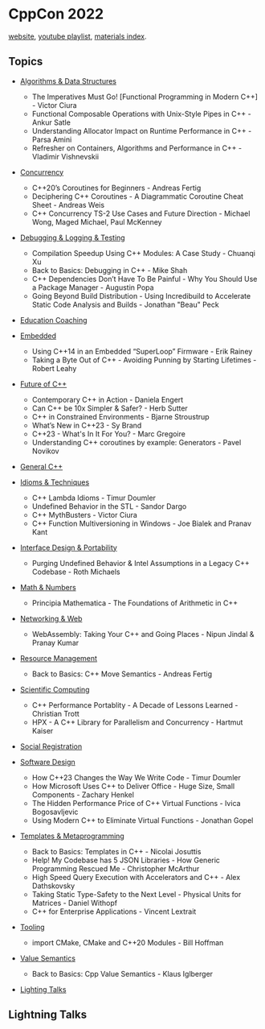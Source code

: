 <!--
ignore these words in spell check for this file
// cSpell:ignore
-->

# CppCon 2022

[website](https://cppcon.org/), [youtube playlist](https://www.youtube.com/playlist?list=PLHTh1InhhwT6c2JNtUiJkaH8YRqzhU7Ag), [materials index](https://github.com/CppCon/CppCon2022).

## Topics

- [Algorithms & Data Structures](Algorithms%20&%20Data%20Structures.md)
  - The Imperatives Must Go! [Functional Programming in Modern C++] - Victor Ciura
  - Functional Composable Operations with Unix-Style Pipes in C++ - Ankur Satle
  - Understanding Allocator Impact on Runtime Performance in C++ - Parsa Amini
  - Refresher on Containers, Algorithms and Performance in C++ - Vladimir Vishnevskii
- [Concurrency](Concurrency.md)

  - C++20’s Coroutines for Beginners - Andreas Fertig
  - Deciphering C++ Coroutines - A Diagrammatic Coroutine Cheat Sheet - Andreas Weis
  - C++ Concurrency TS-2 Use Cases and Future Direction - Michael Wong, Maged Michael, Paul McKenney

- [Debugging & Logging & Testing](Debugging%20&%20Logging%20&%20Testing.md)
  - Compilation Speedup Using C++ Modules: A Case Study - Chuanqi Xu
  - Back to Basics: Debugging in C++ - Mike Shah
  - C++ Dependencies Don’t Have To Be Painful - Why You Should Use a Package Manager - Augustin Popa
  - Going Beyond Build Distribution - Using Incredibuild to Accelerate Static Code Analysis and Builds - Jonathan "Beau" Peck
- [Education Coaching](Education%20Coaching.md)
- [Embedded](Embedded.md)
  - Using C++14 in an Embedded “SuperLoop” Firmware - Erik Rainey
  - Taking a Byte Out of C++ - Avoiding Punning by Starting Lifetimes - Robert Leahy
- [Future of C++](Future%20of%20C++.md)
  - Contemporary C++ in Action - Daniela Engert
  - Can C++ be 10x Simpler & Safer? - Herb Sutter
  - C++ in Constrained Environments - Bjarne Stroustrup
  - What’s New in C++23 - Sy Brand
  - C++23 - What's In It For You? - Marc Gregoire
  - Understanding C++ coroutines by example: Generators - Pavel Novikov
- [General C++](General%20C++.md)
- [Idioms & Techniques](Idioms%20&%20Techniques.md)
  - C++ Lambda Idioms - Timur Doumler
  - Undefined Behavior in the STL - Sandor Dargo
  - C++ MythBusters - Victor Ciura
  - C++ Function Multiversioning in Windows - Joe Bialek and Pranav Kant
- [Interface Design & Portability](Interface%20Design%20&%20Portability.md)
  - Purging Undefined Behavior & Intel Assumptions in a Legacy C++ Codebase - Roth Michaels
- [Math & Numbers](Math%20&%20Numbers.md)
  - Principia Mathematica - The Foundations of Arithmetic in C++
- [Networking & Web](Networking%20&%20Web.md)
  - WebAssembly: Taking Your C++ and Going Places - Nipun Jindal & Pranay Kumar
- [Resource Management](Resource%20Management.md)
  - Back to Basics: C++ Move Semantics - Andreas Fertig
- [Scientific Computing](Scientific%20Computing.md)
  - C++ Performance Portablity - A Decade of Lessons Learned - Christian Trott
  - HPX - A C++ Library for Parallelism and Concurrency - Hartmut Kaiser
- [Social Registration](Social%20Registration.md)
- [Software Design](Software%20Design.md)
  - How C++23 Changes the Way We Write Code - Timur Doumler
  - How Microsoft Uses C++ to Deliver Office - Huge Size, Small Components - Zachary Henkel
  - The Hidden Performance Price of C++ Virtual Functions - Ivica Bogosavljevic
  - Using Modern C++ to Eliminate Virtual Functions - Jonathan Gopel
- [Templates & Metaprogramming](Templates%20&%20Metaprogramming.md)
  - Back to Basics: Templates in C++ - Nicolai Josuttis
  - Help! My Codebase has 5 JSON Libraries - How Generic Programming Rescued Me - Christopher McArthur
  - High Speed Query Execution with Accelerators and C++ - Alex Dathskovsky
  - Taking Static Type-Safety to the Next Level - Physical Units for Matrices - Daniel Withopf
  - C++ for Enterprise Applications - Vincent Lextrait
- [Tooling](Tooling.md)
  - import CMake, CMake and C++20 Modules - Bill Hoffman
- [Value Semantics](Value%20Semantics.md)
  - Back to Basics: Cpp Value Semantics - Klaus Iglberger
- [Lighting Talks](#lightning-talks)

## Lightning Talks
